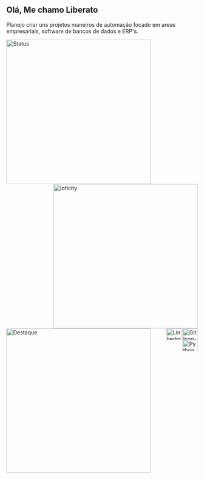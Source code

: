 ## Olá, Me chamo Liberato

Planejo criar uns projetos maneiros de automação focado em areas empresariais, software de bancos de dados e ERP's.

<p href="https://github.com/anuraghazra/github-readme-stats">

  <img align="left" alt="Status" width="380px" src="https://github-readme-stats.vercel.app/api?username=Dionysos-ecstasy&show_icons=true&theme=tokyonight&custom_title=Status" />
  <img align="right" alt="loficity" width="380px" src="https://github.com/HyunCafe/HyunCafe/raw/main/assests/loficity.gif"/>
  <img align="left" alt="Destaque" width="380px" src="https://github-readme-stats.vercel.app/api/pin/?username=Dionysos-ecstasy&repo=Dionysos-ecstasy&theme=tokyonight" />
  <img align="right" alt="Git Icon" height="30" width="40" src="https://icongr.am/devicon/git-plain.svg?size=128&color=c1bbd3">
  <img align="right" alt="Linkedin Icon" height="30" width="40" src="https://icongr.am/devicon/linkedin-plain.svg?size=128&color=c1bbd3">
  <img align="right" alt="Python Icon" height="30" width="40" src="https://icongr.am/devicon/python-plain-wordmark.svg?size=128&color=c1bbd3">

</p>
